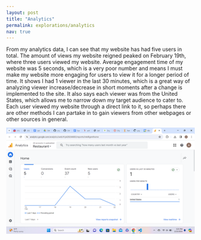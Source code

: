 ```yaml
---
layout: post
title: "Analytics"
permalink: explorations/analytics
nav: true
---
```


From my analytics data, I can see that my website has had five users in total. The amount of views my website reigned peaked on February 19th, where three users viewed my website. Average engagement time of my website was 5 seconds, which is a very poor number and means I must make my website more engaging for users to view it for a longer period of time. It shows I had 1 viewer in the last 30 minutes, which is a great way of analyzing viewer increase/decrease in short moments after a change is implemented to the site. It also says each viewer was from the United States, which allows me to narrow down my target audience to cater to. Each user viewed my website through a direct link to it, so perhaps there are other methods I can partake in to gain viewers from other webpages or other sources in general.


![analytics](assets/images/analytics.png)
